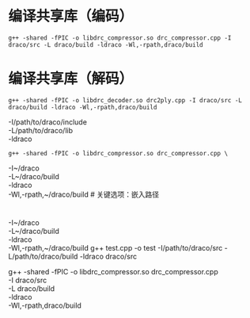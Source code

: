 
# 编译共享库（编码）
    g++ -shared -fPIC -o libdrc_compressor.so drc_compressor.cpp -I draco/src -L draco/build -ldraco -Wl,-rpath,draco/build
# 编译共享库（解码）
    g++ -shared -fPIC -o libdrc_decoder.so drc2ply.cpp -I draco/src -L draco/build -ldraco -Wl,-rpath,draco/build

    
  -I/path/to/draco/include \
  -L/path/to/draco/lib \
  -ldraco

    g++ -shared -fPIC -o libdrc_compressor.so drc_compressor.cpp \
  -I~/draco \
  -L~/draco/build \
  -ldraco \
  -Wl,-rpath,~/draco/build  # 关键选项：嵌入路径
# 


  -I~/draco \
  -L~/draco/build \
  -ldraco \
  -Wl,-rpath,~/draco/build
g++ test.cpp -o test -I/path/to/draco/src -L/path/to/draco/build -ldraco
draco/src

g++ -shared -fPIC -o libdrc_compressor.so drc_compressor.cpp \
  -I draco/src \
  -L draco/build \
  -ldraco \
  -Wl,-rpath,draco/build